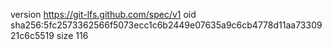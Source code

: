version https://git-lfs.github.com/spec/v1
oid sha256:5fc2573362566f5073ecc1c6b2449e07635a9c6cb4778d11aa7330921c6c5519
size 116
